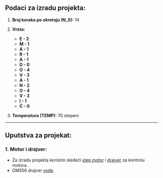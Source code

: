 ## Podaci za izradu projekta:

1. **Broj koraka po okretaju (N_S):** 14
2. **Vrsta:**
   - **E - 2**
   - **M - 1**
   - **A - 1**
   - **R - 1**
   - **A - 1**
   - **D - 0**
   - **O - 4**
   - **V - 3**
   - **A - 1**
   - **N - 2**
   - **O - 4**
   - **V - 3**
   - **I - 1**
   - **Ć - 0**

4. **Temperatura (TEMP):** 70 stepeni

---

## Uputstva za projekat:

### 1. Motor i drajver:
   - Za izradu projekta koristim sledeći [step motor](http://www.sah.rs/dm556-86hbp80al4.html) i [drajver](http://www.sah.rs/media/sah/techdocs/dm556_manual.pdf) za kontrolu motora.
   -  DM556 drajver [ovde](https://www.nkxmotor.com/wp-content/uploads/2021/05/dm556-pins.jpg).



